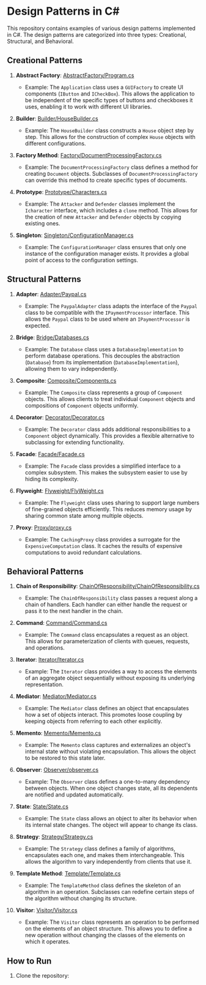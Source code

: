 # Design Patterns in C#

This repository contains examples of various design patterns implemented in C#. The design patterns are categorized into three types: Creational, Structural, and Behavioral.

## Creational Patterns

1. **Abstract Factory**: [AbstractFactory/Program.cs](#abstractfactory\program.cs-context)
   - Example: The `Application` class uses a `GUIFactory` to create UI components (`IButton` and `ICheckBox`). This allows the application to be independent of the specific types of buttons and checkboxes it uses, enabling it to work with different UI libraries.

2. **Builder**: [Builder/HouseBuilder.cs](#file:'repos\mp504\DesignPattern\Builder\HouseBuilder.cs')
   - Example: The `HouseBuilder` class constructs a `House` object step by step. This allows for the construction of complex `House` objects with different configurations.

3. **Factory Method**: [Factory/DocumentProcessingFactory.cs](#file:'repos\mp504\DesignPattern\Fatory\DecumentProcessingFactory.cs')
   - Example: The `DocumentProcessingFactory` class defines a method for creating `Document` objects. Subclasses of `DocumentProcessingFactory` can override this method to create specific types of documents.

4. **Prototype**: [Prototype/Characters.cs](#file:'repos\mp504\DesignPattern\Prototype\Characters.cs')
   - Example: The `Attacker` and `Defender` classes implement the `Icharacter` interface, which includes a `clone` method. This allows for the creation of new `Attacker` and `Defender` objects by copying existing ones.

5. **Singleton**: [Singleton/ConfigurationManager.cs](#file:'repos\mp504\DesignPattern\Singleton\ConfigurationManager.cs')
   - Example: The `ConfigurationManager` class ensures that only one instance of the configuration manager exists. It provides a global point of access to the configuration settings.

## Structural Patterns

1. **Adapter**: [Adapter/Paypal.cs](#file:'repos\mp504\DesignPattern\Adapter\Paypal.cs')
   - Example: The `PaypalAdapter` class adapts the interface of the `Paypal` class to be compatible with the `IPaymentProcessor` interface. This allows the `Paypal` class to be used where an `IPaymentProcessor` is expected.

2. **Bridge**: [Bridge/Databases.cs](#file:'Repos\mp504\DesignPattern\Bridge\Databases.cs')
   - Example: The `Database` class uses a `DatabaseImplementation` to perform database operations. This decouples the abstraction (`Database`) from its implementation (`DatabaseImplementation`), allowing them to vary independently.

3. **Composite**: [Composite/Components.cs](#file:'repos\mp504\DesignPattern\Composite\Components.cs')
   - Example: The `Composite` class represents a group of `Component` objects. This allows clients to treat individual `Component` objects and compositions of `Component` objects uniformly.

4. **Decorator**: [Decorator/Decorator.cs](#file:'repos\mp504\DesignPattern\Decorator\Decorator.cs')
   - Example: The `Decorator` class adds additional responsibilities to a `Component` object dynamically. This provides a flexible alternative to subclassing for extending functionality.

5. **Facade**: [Facade/Facade.cs](#file:'repos\mp504\DesignPattern\Facade\Facade.cs')
   - Example: The `Facade` class provides a simplified interface to a complex subsystem. This makes the subsystem easier to use by hiding its complexity.

6. **Flyweight**: [Flyweight/FlyWeight.cs](#file:'repos\mp504\DesignPattern\FlyWeight\FlyWeight.cs')
   - Example: The `Flyweight` class uses sharing to support large numbers of fine-grained objects efficiently. This reduces memory usage by sharing common state among multiple objects.

7. **Proxy**: [Proxy/proxy.cs](#file:'repos\mp504\DesignPattern\Proxy\proxy.cs')
   - Example: The `CachingProxy` class provides a surrogate for the `ExpensiveComputation` class. It caches the results of expensive computations to avoid redundant calculations.

## Behavioral Patterns

1. **Chain of Responsibility**: [ChainOfResponsibility/ChainOfResponsibility.cs](#file:'repos\mp504\DesignPattern\ChainOfresponsibility\ChainOfResponsibility.cs')
   - Example: The `ChainOfResponsibility` class passes a request along a chain of handlers. Each handler can either handle the request or pass it to the next handler in the chain.

2. **Command**: [Command/Command.cs](#file:'repos\mp504\DesignPattern\Command\Command.cs')
   - Example: The `Command` class encapsulates a request as an object. This allows for parameterization of clients with queues, requests, and operations.

3. **Iterator**: [Iterator/Iterator.cs](#file:'repos\mp504\DesignPattern\Iterator\Iterator.cs')
   - Example: The `Iterator` class provides a way to access the elements of an aggregate object sequentially without exposing its underlying representation.

4. **Mediator**: [Mediator/Mediator.cs](#file:'repos\mp504\DesignPattern\Mediator\Mediator.cs')
   - Example: The `Mediator` class defines an object that encapsulates how a set of objects interact. This promotes loose coupling by keeping objects from referring to each other explicitly.

5. **Memento**: [Memento/Memento.cs](#file:'repos\mp504\DesignPattern\Memento\Memento.cs')
   - Example: The `Memento` class captures and externalizes an object's internal state without violating encapsulation. This allows the object to be restored to this state later.

6. **Observer**: [Observer/observer.cs](#file:'repos\mp504\DesignPattern\Observer\observer.cs')
   - Example: The `Observer` class defines a one-to-many dependency between objects. When one object changes state, all its dependents are notified and updated automatically.

7. **State**: [State/State.cs](#file:'repos\mp504\DesignPattern\State\State.cs')
   - Example: The `State` class allows an object to alter its behavior when its internal state changes. The object will appear to change its class.

8. **Strategy**: [Strategy/Strategy.cs](#file:'repos\mp504\DesignPattern\Strategy\Strategy.cs')
   - Example: The `Strategy` class defines a family of algorithms, encapsulates each one, and makes them interchangeable. This allows the algorithm to vary independently from clients that use it.

9. **Template Method**: [Template/Template.cs](#file:'repos\mp504\DesignPattern\Template\Template.cs')
   - Example: The `TemplateMethod` class defines the skeleton of an algorithm in an operation. Subclasses can redefine certain steps of the algorithm without changing its structure.

10. **Visitor**: [Visitor/Visitor.cs](#file:'repos\mp504\DesignPattern\Visitor\Visitor.cs')
    - Example: The `Visitor` class represents an operation to be performed on the elements of an object structure. This allows you to define a new operation without changing the classes of the elements on which it operates.

## How to Run

1. Clone the repository:
    
    
